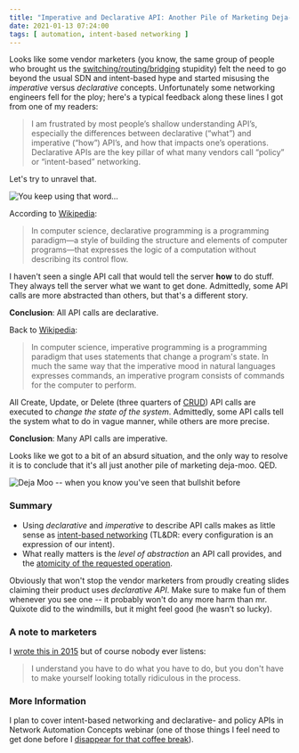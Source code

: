 ```yaml
---
title: "Imperative and Declarative API: Another Pile of Marketing Deja-Moo"
date: 2021-01-13 07:24:00
tags: [ automation, intent-based networking ]
---
```

Looks like some vendor marketers (you know, the same group of people who brought us the [switching/routing/bridging](https://blog.ipspace.net/2011/02/how-did-we-ever-get-into-this-switching.html) stupidity) felt the need to go beyond the usual SDN and intent-based hype and started misusing the *imperative* versus *declarative* concepts. Unfortunately some networking engineers fell for the ploy; here's a typical feedback along these lines I got from one of my readers:

>  I am frustrated by most people’s shallow understanding API’s, especially the differences between declarative (“what”) and imperative (“how”) API’s, and how that impacts one’s operations. Declarative APIs are the key pillar of what many vendors call “policy” or “intent-based” networking.

Let's try to unravel that. 
<!--more-->
![You keep using that word...](keep-using-that-word.jpg)

According to [Wikipedia](https://en.wikipedia.org/wiki/Declarative_programming):

> In computer science, declarative programming is a programming paradigm—a style of building the structure and elements of computer programs—that expresses the logic of a computation without describing its control flow.

I haven't seen a single API call that would tell the server **how** to do stuff. They always tell the server what we want to get done. Admittedly, some API calls are more abstracted than others, but that's a different story.

**Conclusion**: All API calls are declarative.

Back to [Wikipedia](https://en.wikipedia.org/wiki/Imperative_programming):

> In computer science, imperative programming is a programming paradigm that uses statements that change a program's state. In much the same way that the imperative mood in natural languages expresses commands, an imperative program consists of commands for the computer to perform.

All Create, Update, or Delete (three quarters of [CRUD](https://en.wikipedia.org/wiki/Create,_read,_update_and_delete)) API calls are executed to *change the state of the system*. Admittedly, some API calls tell the system what to do in vague manner, while others are more precise.

**Conclusion**: Many API calls are imperative.

Looks like we got to a bit of an absurd situation, and the only way to resolve it is to conclude that it's all just another pile of marketing deja-moo. QED.

![Deja Moo -- when you know you've seen that bullshit before](deja-moo.jpg)

### Summary

* Using *declarative* and *imperative* to describe API calls makes as little sense as [intent-based networking](https://www.ipspace.net/kb/tag/intent-based-networking.html) (TL&DR: every configuration is an expression of our intent).
* What really matters is the *level of abstraction* an API call provides, and the [atomicity of the requested operation](https://blog.ipspace.net/2019/04/rest-api-is-not-transactional.html).

Obviously that won't stop the vendor marketers from proudly creating slides claiming their product uses *declarative API*. Make sure to make fun of them whenever you see one -- it probably won't do any more harm than mr. Quixote did to the windmills, but it might feel good (he wasn't so lucky).

### A note to marketers

I [wrote this in 2015](/2015/07/some-ridiculous-sd-wan-claims.html) but of course nobody ever listens:

> I understand you have to do what you have to do, but you don't have to make yourself looking totally ridiculous in the process.

### More Information

I plan to cover intent-based networking and declarative- and policy APIs in Network Automation Concepts webinar (one of those things I feel need to get done before I [disappear for that coffee break](planning-coffee-break.html)).
